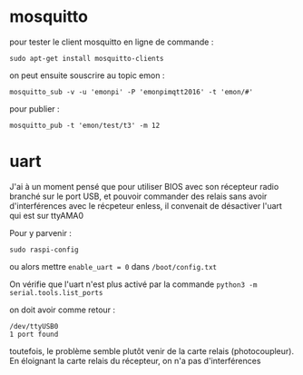 # mosquitto

pour tester le client mosquitto en ligne de commande :
```
sudo apt-get install mosquitto-clients
```
on peut ensuite souscrire au topic emon :
```
mosquitto_sub -v -u 'emonpi' -P 'emonpimqtt2016' -t 'emon/#'
```
pour publier :
```
mosquitto_pub -t 'emon/test/t3' -m 12
```

# uart

J'ai à un moment pensé que pour utiliser BIOS avec son récepteur radio branché sur le port USB, et pouvoir commander des relais sans avoir d'interférences avec le récpeteur enless, il convenait de désactiver l'uart qui est sur ttyAMA0

Pour y parvenir :
```
sudo raspi-config
```
ou alors mettre `enable_uart = 0` dans `/boot/config.txt`

On vérifie que l'uart n'est plus activé par la commande `python3 -m serial.tools.list_ports`

on doit avoir comme retour :

```
/dev/ttyUSB0
1 port found
```

toutefois, le problème semble plutôt venir de la carte relais (photocoupleur). En éloignant la carte relais du récepteur, on n'a pas d'interférences
